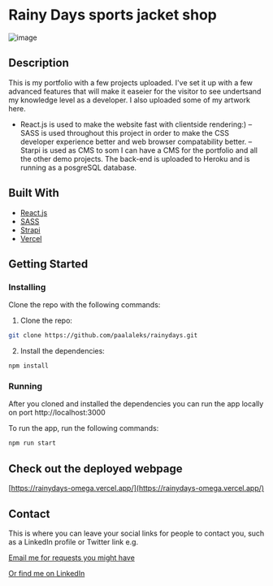 # Rainy Days sports jacket shop

![image](https://res.cloudinary.com/paalaleks/image/upload/v1671184568/medium_Screenshot_2022_08_15_at_21_19_33_6e53cf8a23.png)

## Description

This is my portfolio with a few projects uploaded. I've set it up with a few advanced features that will make it easeier for the visitor to see undertsand my knowledge level as a developer. I also uploaded some of my artwork here.

- React.js is used to make the website fast with clientside rendering:)
  – SASS is used throughout this project in order to make the CSS developer experience better and web browser compatability better.
  – Starpi is used as CMS to som I can have a CMS for the portfolio and all the other demo projects. The back-end is uploaded to Heroku and is running as a posgreSQL database.

## Built With

- [React.js](https://reactjs.org/)
- [SASS](https://sass-lang.com/)
- [Strapi](https://strapi.io/)
- [Vercel](https://vercel.com/)

## Getting Started

### Installing

Clone the repo with the following commands:

1. Clone the repo:

```bash
git clone https://github.com/paalaleks/rainydays.git
```

2. Install the dependencies:

```
npm install
```

### Running

After you cloned and installed the dependencies you can run the app locally on port http://localhost:3000

To run the app, run the following commands:

```bash
npm run start
```

## Check out the deployed webpage

[https://rainydays-omega.vercel.app/](https://rainydays-omega.vercel.app/)

## Contact

This is where you can leave your social links for people to contact you, such as a LinkedIn profile or Twitter link e.g.

[Email me for requests you might have](mailto:paalaleks@hotmail.com)

[Or find me on LinkedIn](www.linkedin.com/in/fullstakk)
